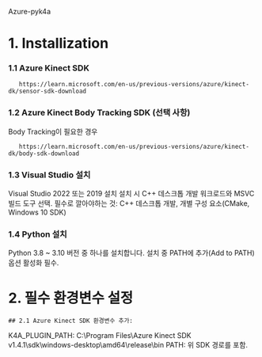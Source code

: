 Azure-pyk4a

# 1. Installization

### 1.1 Azure Kinect SDK
       
       https://learn.microsoft.com/en-us/previous-versions/azure/kinect-dk/sensor-sdk-download


### 1.2 Azure Kinect Body Tracking SDK (선택 사항)
   
   Body Tracking이 필요한 경우
   
       https://learn.microsoft.com/en-us/previous-versions/azure/kinect-dk/body-sdk-download


 ### 1.3 Visual Studio 설치
   
   Visual Studio 2022 또는 2019 설치
   설치 시 C++ 데스크톱 개발 워크로드와 MSVC 빌드 도구 선택.
   필수로 깔아야하는 것: C++ 데스크톱 개발, 개별 구성 요소(CMake, Windows 10 SDK)


  ### 1.4 Python 설치
   
   Python 3.8 ~ 3.10 버전 중 하나를 설치합니다.
   설치 중 PATH에 추가(Add to PATH) 옵션 활성화 필수.


# 2. 필수 환경변수 설정
    ## 2.1 Azure Kinect SDK 환경변수 추가:
   
   K4A_PLUGIN_PATH: C:\Program Files\Azure Kinect SDK v1.4.1\sdk\windows-desktop\amd64\release\bin
   PATH: 위 SDK 경로를 포함.
   
